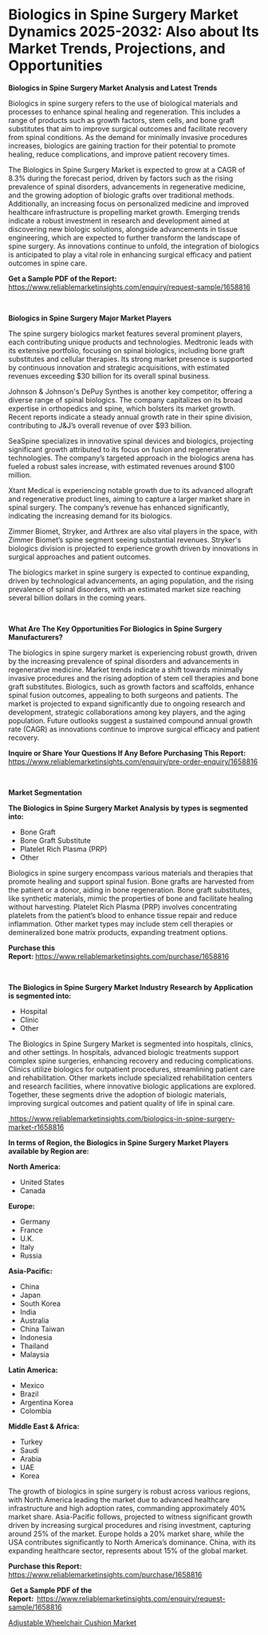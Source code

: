<p><h1>Biologics in Spine Surgery Market Dynamics 2025-2032: Also about Its Market Trends, Projections, and Opportunities</h1></p><p><strong>Biologics in Spine Surgery Market Analysis and Latest Trends</strong></p>
<p><p>Biologics in spine surgery refers to the use of biological materials and processes to enhance spinal healing and regeneration. This includes a range of products such as growth factors, stem cells, and bone graft substitutes that aim to improve surgical outcomes and facilitate recovery from spinal conditions. As the demand for minimally invasive procedures increases, biologics are gaining traction for their potential to promote healing, reduce complications, and improve patient recovery times.</p><p>The Biologics in Spine Surgery Market is expected to grow at a CAGR of 8.3% during the forecast period, driven by factors such as the rising prevalence of spinal disorders, advancements in regenerative medicine, and the growing adoption of biologic grafts over traditional methods. Additionally, an increasing focus on personalized medicine and improved healthcare infrastructure is propelling market growth. Emerging trends indicate a robust investment in research and development aimed at discovering new biologic solutions, alongside advancements in tissue engineering, which are expected to further transform the landscape of spine surgery. As innovations continue to unfold, the integration of biologics is anticipated to play a vital role in enhancing surgical efficacy and patient outcomes in spine care.</p></p>
<p><strong>Get a Sample PDF of the Report:&nbsp;</strong> <a href="https://www.reliablemarketinsights.com/enquiry/request-sample/1658816?utm_campaign=2939&utm_medium=2&utm_source=Github&utm_content=ia&utm_term=23032025&utm_id=biologics-in-spine-surgery">https://www.reliablemarketinsights.com/enquiry/request-sample/1658816</a></p>
<p>&nbsp;</p>
<p><strong>Biologics in Spine Surgery Major Market Players</strong></p>
<p><p>The spine surgery biologics market features several prominent players, each contributing unique products and technologies. Medtronic leads with its extensive portfolio, focusing on spinal biologics, including bone graft substitutes and cellular therapies. Its strong market presence is supported by continuous innovation and strategic acquisitions, with estimated revenues exceeding $30 billion for its overall spinal business.</p><p>Johnson & Johnson's DePuy Synthes is another key competitor, offering a diverse range of spinal biologics. The company capitalizes on its broad expertise in orthopedics and spine, which bolsters its market growth. Recent reports indicate a steady annual growth rate in their spine division, contributing to J&J’s overall revenue of over $93 billion.</p><p>SeaSpine specializes in innovative spinal devices and biologics, projecting significant growth attributed to its focus on fusion and regenerative technologies. The company’s targeted approach in the biologics arena has fueled a robust sales increase, with estimated revenues around $100 million.</p><p>Xtant Medical is experiencing notable growth due to its advanced allograft and regenerative product lines, aiming to capture a larger market share in spinal surgery. The company’s revenue has enhanced significantly, indicating the increasing demand for its biologics.</p><p>Zimmer Biomet, Stryker, and Arthrex are also vital players in the space, with Zimmer Biomet’s spine segment seeing substantial revenues. Stryker's biologics division is projected to experience growth driven by innovations in surgical approaches and patient outcomes.</p><p>The biologics market in spine surgery is expected to continue expanding, driven by technological advancements, an aging population, and the rising prevalence of spinal disorders, with an estimated market size reaching several billion dollars in the coming years.</p></p>
<p>&nbsp;</p>
<p><strong>What Are The Key Opportunities For Biologics in Spine Surgery Manufacturers?</strong></p>
<p><p>The biologics in spine surgery market is experiencing robust growth, driven by the increasing prevalence of spinal disorders and advancements in regenerative medicine. Market trends indicate a shift towards minimally invasive procedures and the rising adoption of stem cell therapies and bone graft substitutes. Biologics, such as growth factors and scaffolds, enhance spinal fusion outcomes, appealing to both surgeons and patients. The market is projected to expand significantly due to ongoing research and development, strategic collaborations among key players, and the aging population. Future outlooks suggest a sustained compound annual growth rate (CAGR) as innovations continue to improve surgical efficacy and patient recovery.</p></p>
<p><strong>Inquire or Share Your Questions If Any Before Purchasing This Report:</strong> <a href="https://www.reliablemarketinsights.com/enquiry/pre-order-enquiry/1658816?utm_campaign=2939&utm_medium=2&utm_source=Github&utm_content=ia&utm_term=23032025&utm_id=biologics-in-spine-surgery">https://www.reliablemarketinsights.com/enquiry/pre-order-enquiry/1658816</a></p>
<p>&nbsp;</p>
<p><strong>Market Segmentation</strong></p>
<p><strong>The Biologics in Spine Surgery Market Analysis by types is segmented into:</strong></p>
<p><ul><li>Bone Graft</li><li>Bone Graft Substitute</li><li>Platelet Rich Plasma (PRP)</li><li>Other</li></ul></p>
<p><p>Biologics in spine surgery encompass various materials and therapies that promote healing and support spinal fusion. Bone grafts are harvested from the patient or a donor, aiding in bone regeneration. Bone graft substitutes, like synthetic materials, mimic the properties of bone and facilitate healing without harvesting. Platelet Rich Plasma (PRP) involves concentrating platelets from the patient’s blood to enhance tissue repair and reduce inflammation. Other market types may include stem cell therapies or demineralized bone matrix products, expanding treatment options.</p></p>
<p><strong>Purchase this Report:&nbsp;</strong><a href="https://www.reliablemarketinsights.com/purchase/1658816?utm_campaign=2939&utm_medium=2&utm_source=Github&utm_content=ia&utm_term=23032025&utm_id=biologics-in-spine-surgery">https://www.reliablemarketinsights.com/purchase/1658816</a></p>
<p>&nbsp;</p>
<p><strong>The Biologics in Spine Surgery Market Industry Research by Application is segmented into:</strong></p>
<p><ul><li>Hospital</li><li>Clinic</li><li>Other</li></ul></p>
<p><p>The Biologics in Spine Surgery Market is segmented into hospitals, clinics, and other settings. In hospitals, advanced biologic treatments support complex spine surgeries, enhancing recovery and reducing complications. Clinics utilize biologics for outpatient procedures, streamlining patient care and rehabilitation. Other markets include specialized rehabilitation centers and research facilities, where innovative biologic applications are explored. Together, these segments drive the adoption of biologic materials, improving surgical outcomes and patient quality of life in spinal care.</p></p>
<p><a href="https://www.reliablemarketinsights.com/biologics-in-spine-surgery-market-r1658816?utm_campaign=2939&utm_medium=2&utm_source=Github&utm_content=ia&utm_term=23032025&utm_id=biologics-in-spine-surgery">&nbsp;https://www.reliablemarketinsights.com/biologics-in-spine-surgery-market-r1658816</a></p>
<p><strong>In terms of Region, the Biologics in Spine Surgery Market Players available by Region are:</strong></p>
<p>
    <p> <strong> North America: </strong>
        <ul>
            <li>United States</li>
            <li>Canada</li>
        </ul>
        </p> 
    <p> <strong> Europe: </strong>
        <ul>
            <li>Germany</li>
            <li>France</li>
            <li>U.K.</li>
            <li>Italy</li>
            <li>Russia</li>
        </ul>
        </p> 
    <p> <strong> Asia-Pacific: </strong>
        <ul>
            <li>China</li>
            <li>Japan</li>
            <li>South Korea</li>
            <li>India</li>
            <li>Australia</li>
            <li>China Taiwan</li>
            <li>Indonesia</li>
            <li>Thailand</li>
            <li>Malaysia</li>
        </ul>
        </p> 
    <p> <strong> Latin America: </strong>
        <ul>
            <li>Mexico</li>
            <li>Brazil</li>
            <li>Argentina Korea</li>
            <li>Colombia</li>
        </ul>
        </p> 
    <p> <strong> Middle East & Africa: </strong>
        <ul>
            <li>Turkey</li>
            <li>Saudi</li>
            <li>Arabia</li>
            <li>UAE</li>
            <li>Korea</li>
        </ul>
    </p>
    </p>
<p><p>The growth of biologics in spine surgery is robust across various regions, with North America leading the market due to advanced healthcare infrastructure and high adoption rates, commanding approximately 40% market share. Asia-Pacific follows, projected to witness significant growth driven by increasing surgical procedures and rising investment, capturing around 25% of the market. Europe holds a 20% market share, while the USA contributes significantly to North America’s dominance. China, with its expanding healthcare sector, represents about 15% of the global market.</p></p>
<p><strong>Purchase this Report: </strong><a href="https://www.reliablemarketinsights.com/purchase/1658816?utm_campaign=2939&utm_medium=2&utm_source=Github&utm_content=ia&utm_term=23032025&utm_id=biologics-in-spine-surgery">https://www.reliablemarketinsights.com/purchase/1658816</a></p>
<p>&nbsp;<strong>Get a Sample PDF of the Report:&nbsp;&nbsp;</strong><a href="https://www.reliablemarketinsights.com/enquiry/request-sample/1658816?utm_campaign=2939&utm_medium=2&utm_source=Github&utm_content=ia&utm_term=23032025&utm_id=biologics-in-spine-surgery">https://www.reliablemarketinsights.com/enquiry/request-sample/1658816</a></p>
<p><strong></strong></p>
<p><p><a href="https://github.com/akrachveslov/Market-Research-Report-List-1/blob/main/adjustable-wheelchair-cushion-market.md?utm_campaign=2939&utm_medium=2&utm_source=Github&utm_content=ia&utm_term=23032025&utm_id=biologics-in-spine-surgery">Adjustable Wheelchair Cushion Market</a></p></p>
